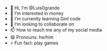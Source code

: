 - 👋 Hi, I’m @Luis0grande
- 👀 I’m interested in money
- 🌱 I’m currently learning Gml code
- 💞️ I’m looking to collaborate on 
- 📫 How to reach me any of my social media
- 😄 Pronouns: he/him
- ⚡ Fun fact: play games 

<!---
Luis0grande/Luis0grande is a ✨ special ✨ repository because its `README.md` (this file) appears on your GitHub profile.
You can click the Preview link to take a look at your changes.
--->
